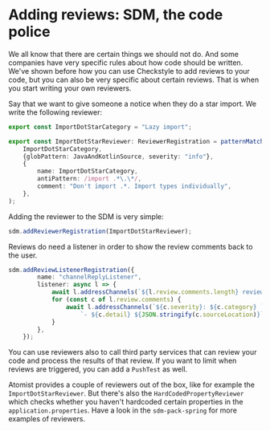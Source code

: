 # Adding reviews: SDM, the code police

We all know that there are certain things we should not do. And some companies have very specific rules about how code should be written. We've shown before how you can use Checkstyle to add reviews to your code, but you can also be very specific about certain reviews. That is when you start writing your own reviewers.

Say that we want to give someone a notice when they do a star import. We write the following reviewer:

``` typescript
export const ImportDotStarCategory = "Lazy import";

export const ImportDotStarReviewer: ReviewerRegistration = patternMatchReviewer(
    ImportDotStarCategory,
    {globPattern: JavaAndKotlinSource, severity: "info"},
    {
        name: ImportDotStarCategory,
        antiPattern: /import .*\.\*/,
        comment: "Don't import .*. Import types individually",
    },
);
```

Adding the reviewer to the SDM is very simple:

``` typescript
sdm.addReviewerRegistration(ImportDotStarReviewer);
```

Reviews do need a listener in order to show the review comments back to the user.

``` typescript
sdm.addReviewListenerRegistration({
        name: "channelReplyListener",
        listener: async l => {
            await l.addressChannels(`${l.review.comments.length} review errors: ${l.review.comments}`);
            for (const c of l.review.comments) {
                await l.addressChannels(`${c.severity}: ${c.category} ` +
                    `- ${c.detail} ${JSON.stringify(c.sourceLocation)}`);
            }
        },
    });
```

You can use reviewers also to call third party services that can review your code and process the results of that review. If you want to limit when reviews are triggered, you can add a `PushTest` as well.

Atomist provides a couple of reviewers out of the box, like for example the `ImportDotStarReviewer`. But there's also the `HardCodedPropertyReviewer` which checks whether you haven't hardcoded certain properties in the `application.properties`. Have a look in the `sdm-pack-spring` for more examples of reviewers.






